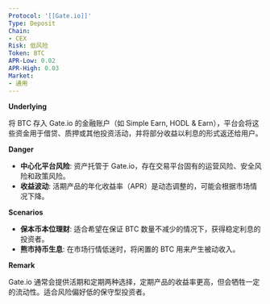 ```yaml
---
Protocol: '[[Gate.io]]'
Type: Deposit
Chain:
- CEX
Risk: 低风险
Token: BTC
APR-Low: 0.02
APR-High: 0.03
Market:
- 通用
---
```

**Underlying**

将 BTC 存入 Gate.io 的金融账户（如 Simple Earn, HODL & Earn），平台会将这些资金用于借贷、质押或其他投资活动，并将部分收益以利息的形式返还给用户。

**Danger**

- **中心化平台风险**: 资产托管于 Gate.io，存在交易平台固有的运营风险、安全风险和政策风险。
- **收益波动**: 活期产品的年化收益率（APR）是动态调整的，可能会根据市场情况下降。

**Scenarios**

- **保本币本位理财**: 适合希望在保证 BTC 数量不减少的情况下，获得稳定利息的投资者。
- **熊市持币生息**: 在市场行情低迷时，将闲置的 BTC 用来产生被动收入。

**Remark**

Gate.io 通常会提供活期和定期两种选择，定期产品的收益率更高，但会牺牲一定的流动性。适合风险偏好低的保守型投资者。
